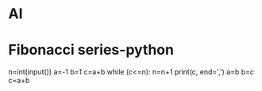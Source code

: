 # AI
# Fibonacci series-python
n=int(input())
a=-1
b=1
c=a+b
while (c<=n):
    n=n+1
    print(c, end=',')
    a=b
    b=c
    c=a+b
    
